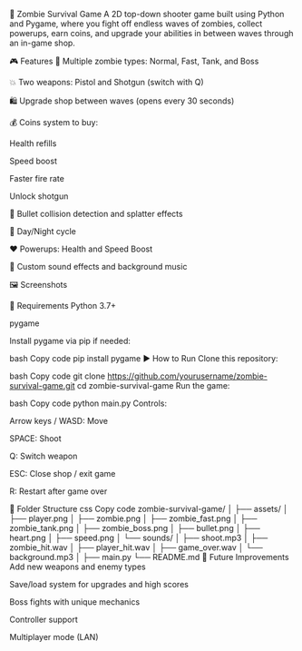 🧟 Zombie Survival Game
A 2D top-down shooter game built using Python and Pygame, where you fight off endless waves of zombies, collect powerups, earn coins, and upgrade your abilities in between waves through an in-game shop.

🎮 Features
🧟 Multiple zombie types: Normal, Fast, Tank, and Boss

💥 Two weapons: Pistol and Shotgun (switch with Q)

🛍️ Upgrade shop between waves (opens every 30 seconds)

💰 Coins system to buy:

Health refills

Speed boost

Faster fire rate

Unlock shotgun

🎯 Bullet collision detection and splatter effects

🔄 Day/Night cycle

❤️ Powerups: Health and Speed Boost

🎵 Custom sound effects and background music

🖼️ Screenshots


🔧 Requirements
Python 3.7+

pygame

Install pygame via pip if needed:

bash
Copy code
pip install pygame
▶️ How to Run
Clone this repository:

bash
Copy code
git clone https://github.com/yourusername/zombie-survival-game.git
cd zombie-survival-game
Run the game:

bash
Copy code
python main.py
Controls:

Arrow keys / WASD: Move

SPACE: Shoot

Q: Switch weapon

ESC: Close shop / exit game

R: Restart after game over

📁 Folder Structure
css
Copy code
zombie-survival-game/
│
├── assets/
│   ├── player.png
│   ├── zombie.png
│   ├── zombie_fast.png
│   ├── zombie_tank.png
│   ├── zombie_boss.png
│   ├── bullet.png
│   ├── heart.png
│   ├── speed.png
│   └── sounds/
│       ├── shoot.mp3
│       ├── zombie_hit.wav
│       ├── player_hit.wav
│       ├── game_over.wav
│       └── background.mp3
│
├── main.py
└── README.md
🚀 Future Improvements
Add new weapons and enemy types

Save/load system for upgrades and high scores

Boss fights with unique mechanics

Controller support

Multiplayer mode (LAN)

